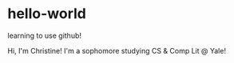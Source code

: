 # hello-world
learning to use github!

Hi, I'm Christine! I'm a sophomore studying CS & Comp Lit @ Yale!
